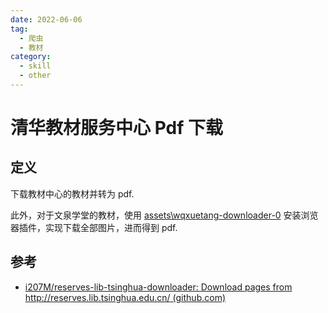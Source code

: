 ```yaml
---
date: 2022-06-06
tag:
  - 爬虫
  - 教材
category:
  - skill
  - other
---
```



# 清华教材服务中心 Pdf 下载


## 定义

下载教材中心的教材并转为 pdf.

此外，对于文泉学堂的教材，使用 [assets\wqxuetang-downloader-0](.//) 安装浏览器插件，实现下载全部图片，进而得到 pdf.


## 参考

- [i207M/reserves-lib-tsinghua-downloader: Download pages from http://reserves.lib.tsinghua.edu.cn/ (github.com)](https://github.com/i207M/reserves-lib-tsinghua-downloader)
